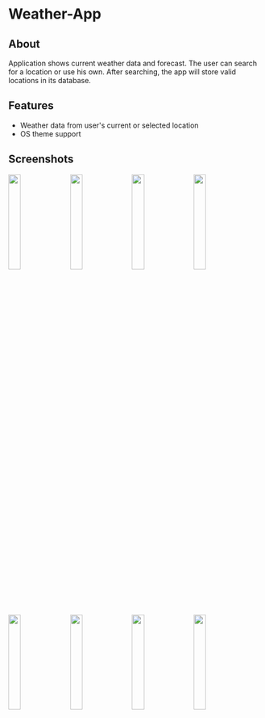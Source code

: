 # Weather-App
## About
Application shows current weather data and forecast. The user can search for a location or use his own. After searching, the app will store valid locations in its database.

## Features
* Weather data from user's current or selected location
* OS theme support

## Screenshots

<img src="https://user-images.githubusercontent.com/61454002/126045682-c685fb62-052a-458a-a97e-db14d9fb47d5.jpg" width=22% height=22%>   <img src="https://user-images.githubusercontent.com/61454002/126045685-d0ecd2e6-680f-4d05-a416-fea41ab51e95.jpg" width=22% height=22%>   <img src="https://user-images.githubusercontent.com/61454002/126045732-7eb72d0c-4a95-4777-9ce2-ffd635d19e97.jpg" width=22% height=22%>    <img src="https://user-images.githubusercontent.com/61454002/126045730-14fa411f-ced6-4938-81cd-b9ef279835ef.jpg" width=22% height=22%>

<img src="https://user-images.githubusercontent.com/61454002/126045738-ee4f7332-c42e-4995-8830-76153af5ac66.jpg" width=22% height=22%>   <img src="https://user-images.githubusercontent.com/61454002/126045744-a0769452-a76d-4b70-89dc-f73cd17e0137.jpg" width=22% height=22%>   <img src="https://user-images.githubusercontent.com/61454002/126045742-631aad7e-010c-45be-b583-4700aa826253.jpg" width=22% height=22%>    <img src="https://user-images.githubusercontent.com/61454002/126045740-214f1962-8508-4bb4-a41c-f560954b6cf0.jpg" width=22% height=22%>
